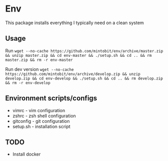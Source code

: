 # Env
This package installs everything I typically need on a clean system

## Usage

Run `wget --no-cache https://github.com/mintobit/env/archive/master.zip && unzip master.zip && cd env-master && ./setup.sh && cd .. && rm master.zip && rm -r env-master`

Run dev version `wget --no-cache https://github.com/mintobit/env/archive/develop.zip && unzip develop.zip && cd env-develop && ./setup.sh && cd .. && rm develop.zip && rm -r env-develop`

## Environment scripts/configs

* vimrc - vim configuration
* zshrc - zsh shell configuration
* gitconfig - git configuration
* setup.sh - installation script

## TODO

* Install docker
